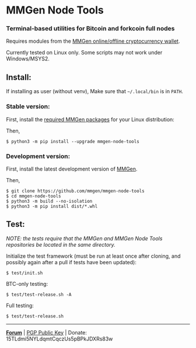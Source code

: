 # MMGen Node Tools

### Terminal-based utilities for Bitcoin and forkcoin full nodes

Requires modules from the [MMGen online/offline cryptocurrency wallet][6].

Currently tested on Linux only.  Some scripts may not work under Windows/MSYS2.

## Install:

If installing as user (without venv), Make sure that `~/.local/bin` is in `PATH`.

### Stable version:

First, install the [required MMGen packages][7] for your Linux distribution:

Then,

	$ python3 -m pip install --upgrade mmgen-node-tools

### Development version:

First, install the latest development version of [MMGen][6].

Then,

	$ git clone https://github.com/mmgen/mmgen-node-tools
	$ cd mmgen-node-tools
	$ python3 -m build --no-isolation
	$ python3 -m pip install dist/*.whl

## Test:

*NOTE: the tests require that the MMGen and MMGen Node Tools repositories be
located in the same directory.*

Initialize the test framework (must be run at least once after cloning, and
possibly again after a pull if tests have been updated):

	$ test/init.sh

BTC-only testing:

	$ test/test-release.sh -A

Full testing:

	$ test/test-release.sh

- - - - - - - - - - - - - - - - - - - - - - - - - - - - - - - - - - - - - - -

[**Forum**][4] |
[PGP Public Key][5] |
Donate: 15TLdmi5NYLdqmtCqczUs5pBPkJDXRs83w

[4]: https://bitcointalk.org/index.php?topic=567069.0
[5]: https://github.com/mmgen/mmgen/wiki/MMGen-Signing-Keys
[6]: https://github.com/mmgen/mmgen/
[7]: https://github.com/mmgen/mmgen/wiki/Install-MMGen-on-Linux
